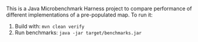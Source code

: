 This is a  Java Microbenchmark Harness project to compare performance of different implementations of a pre-populated map.
To run it:
1. Build with: `mvn clean verify`
2. Run benchmarks: `java -jar target/benchmarks.jar`